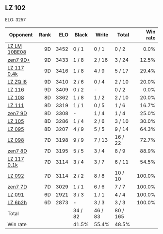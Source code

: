 ## LZ 102 ##

ELO: 3257

Opponent | Rank | ELO | Black | Write | Total | Win rate
---------|-----:|----:|-------|-------|-------|-------:
[LZ LM 10BE08](LZ%20LM%2010BE08.md) | 9D | 3452 | 0 / 1 | 0 / 1 | 0 / 2 | 0.0%
[zen7 9D+](zen7%209D+.md) | 9D | 3433 | 1 / 8 | 2 / 16 | 3 / 24 | 12.5%
[LZ 117 0.4k](LZ%20117%200.4k.md) | 9D | 3416 | 1 / 8 | 4 / 9 | 5 / 17 | 29.4%
[LZ ZQ i8](LZ%20ZQ%20i8.md) | 9D | 3410 | 2 / 6 | 0 / 4 | 2 / 10 | 20.0%
[LZ 116](LZ%20116.md) | 9D | 3409 | 0 / 2 | - | 0 / 2 | 0.0%
[LZ 108](LZ%20108.md) | 8D | 3362 | 1 / 8 | 1 / 2 | 2 / 10 | 20.0%
[LZ 111](LZ%20111.md) | 8D | 3319 | 1 / 1 | 0 / 5 | 1 / 6 | 16.7%
[zen7 9D](zen7%209D.md) | 8D | 3308 | - | 1 / 4 | 1 / 4 | 25.0%
[LZ 105](LZ%20105.md) | 8D | 3286 | 1 / 4 | 2 / 6 | 3 / 10 | 30.0%
[LZ 095](LZ%20095.md) | 8D | 3207 | 4 / 9 | 5 / 5 | 9 / 14 | 64.3%
[LZ 098](LZ%20098.md) | 7D | 3198 | 9 / 9 | 7 / 13 | 16 / 22 | 72.7%
[zen7 8D](zen7%208D.md) | 7D | 3195 | 5 / 5 | 3 / 4 | 8 / 9 | 88.9%
[LZ 117 0.1k](LZ%20117%200.1k.md) | 7D | 3114 | 3 / 4 | 3 / 7 | 6 / 11 | 54.5%
[LZ 092](LZ%20092.md) | 7D | 3114 | 2 / 2 | 8 / 8 | 10 / 10 | 100.0%
[zen7 7D](zen7%207D.md) | 7D | 3029 | 1 / 1 | 6 / 6 | 7 / 7 | 100.0%
[LZ 091](LZ%20091.md) | 6D | 2921 | 3 / 3 | 1 / 1 | 4 / 4 | 100.0%
[LZ 6b2h](LZ%206b2h.md) | 6D | 2873 | - | 3 / 3 | 3 / 3 | 100.0%
Total | | | 34 / 82 | 46 / 83 | 80 / 165 | 
Win rate| | | 41.5% | 55.4% | 48.5% | 
